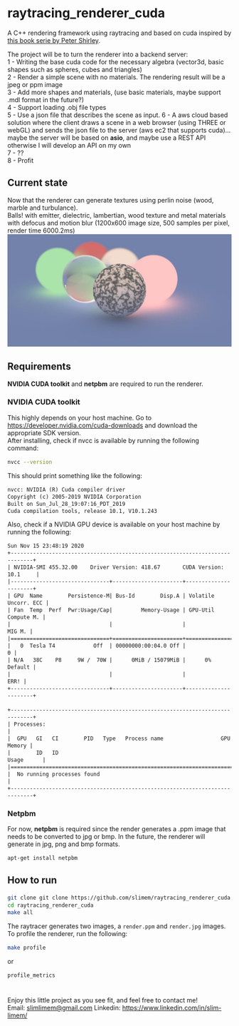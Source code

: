# raytracing_renderer_cuda
A C++ rendering framework using raytracing and based on cuda inspired by [this book serie by Peter Shirley](https://github.com/RayTracing/raytracing.github.io).

The project will be to turn the renderer into a backend server:\
1 - Writing the base cuda code for the necessary algebra (vector3d, basic shapes such as spheres, cubes and triangles)\
2 - Render a simple scene with no materials. The rendering result will be a jpeg or ppm image\
3 - Add more shapes and materials, (use basic materials, maybe support .mdl format in the future?)\
4 - Support loading .obj file types\
5 - Use a json file that describes the scene as input.
6 - A aws cloud based solution where the client draws a scene in a web browser (using THREE or webGL) and sends the json file to the server (aws ec2 that supports cuda)... maybe the server will be based on **asio**, and maybe use a REST API otherwise I will develop an API on my own\
7 - ?? \
8 - Profit

## Current state
Now that the renderer can generate textures using perlin noise (wood, marble and turbulance).\
Balls! with emitter, dielectric, lambertian, wood texture and metal materials with defocus and motion blur (1200x600 image size, 500 samples per pixel, render time 6000.2ms)
![render](renders/marble.jpg)

## Requirements
**NVIDIA CUDA toolkit** and **netpbm** are required to run the renderer.
### NVIDIA CUDA toolkit
This highly depends on your host machine. Go to https://developer.nvidia.com/cuda-downloads and download the appropriate SDK version.\
After installing, check if nvcc is available by running the following command:
```sh
nvcc --version
```
This should print something like the following:
```
nvcc: NVIDIA (R) Cuda compiler driver
Copyright (c) 2005-2019 NVIDIA Corporation
Built on Sun_Jul_28_19:07:16_PDT_2019
Cuda compilation tools, release 10.1, V10.1.243
```
Also, check if a NVIDIA GPU device is available on your host machine by running the following:
```
Sun Nov 15 23:48:19 2020       
+-----------------------------------------------------------------------------+
| NVIDIA-SMI 455.32.00    Driver Version: 418.67       CUDA Version: 10.1     |
|-------------------------------+----------------------+----------------------+
| GPU  Name        Persistence-M| Bus-Id        Disp.A | Volatile Uncorr. ECC |
| Fan  Temp  Perf  Pwr:Usage/Cap|         Memory-Usage | GPU-Util  Compute M. |
|                               |                      |               MIG M. |
|===============================+======================+======================|
|   0  Tesla T4            Off  | 00000000:00:04.0 Off |                    0 |
| N/A   38C    P8     9W /  70W |      0MiB / 15079MiB |      0%      Default |
|                               |                      |                 ERR! |
+-------------------------------+----------------------+----------------------+
                                                                               
+-----------------------------------------------------------------------------+
| Processes:                                                                  |
|  GPU   GI   CI        PID   Type   Process name                  GPU Memory |
|        ID   ID                                                   Usage      |
|=============================================================================|
|  No running processes found                                                 |
+-----------------------------------------------------------------------------+
```
### Netpbm
For now, **netpbm** is required since the render generates a .ppm image that needs to be converted to jpg or bmp. In the future, the renderer will generate in jpg, png and bmp formats.
```sh
apt-get install netpbm
```
## How to run
```sh
git clone git clone https://github.com/slimem/raytracing_renderer_cuda.git
cd raytracing_renderer_cuda
make all
```
The raytracer generates two images, a ```render.ppm``` and ```render.jpg``` images.\
To profile the renderer, run the following:
```sh
make profile
```
or
```sh
profile_metrics
```

#
Enjoy this little project as you see fit, and feel free to contact me!\
Email: slimlimem@gmail.com Linkedin: https://www.linkedin.com/in/slim-limem/
